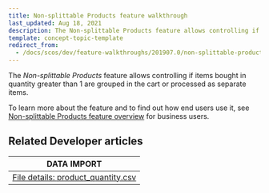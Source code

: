 ```yaml
---
title: Non-splittable Products feature walkthrough
last_updated: Aug 18, 2021
description: The Non-splittable Products feature allows controlling if items bought in quantity greater than 1 are grouped in the cart or processed as separate items.
template: concept-topic-template
redirect_from:
  - /docs/scos/dev/feature-walkthroughs/201907.0/non-splittable-products-feature-walkthrough.html
---
```


The _Non-splittable Products_ feature allows controlling if items bought in quantity greater than 1 are grouped in the cart or processed as separate items.


To learn more about the feature and to find out how end users use it, see [Non-splittable Products feature overview](/docs/scos/user/features/non-splittable-products-feature-overview.html) for business users.


## Related Developer articles

| DATA IMPORT |
|---------|
|[File details: product_quantity.csv](/docs/scos/dev/data-import/data-import-categories/merchandising-setup/product-merchandising/file-details-product-quantity.csv.html) |
